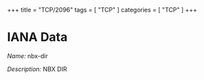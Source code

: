 +++
title = "TCP/2096"
tags = [ "TCP" ]
categories = [ "TCP" ]
+++

# IANA Data

_Name:_ nbx-dir

_Description:_ NBX DIR

